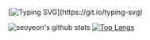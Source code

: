 
[![Typing SVG](https://readme-typing-svg.demolab.com?font=Fira+Code&size=30&pause=1000&color=0EF7BE&background=000000&center=true&vCenter=true&width=500&height=200&lines=Hi+there%2C+I'm+seoyeon.)](https://git.io/typing-svg)

![seoyeon's github stats](https://github-readme-stats.vercel.app/api?username=sonoasy&show_icons=true&theme=react)
[![Top Langs](https://github-readme-stats.vercel.app/api/top-langs/?username=sonoasy&layout=compact&theme=react)](https://github.com/metleeha)


